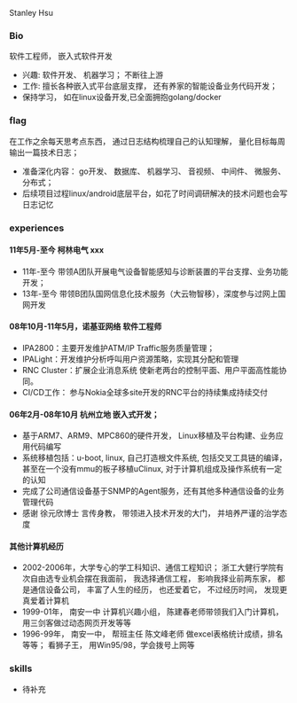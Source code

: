 Stanley Hsu

### Bio
软件工程师， 嵌入式软件开发  
* 兴趣: 软件开发、 机器学习； 不断往上游
* 工作: 擅长各种嵌入式平台底层支撑， 还有养家的智能设备业务代码开发；
* 保持学习， 如在linux设备开发,已全面拥抱golang/docker

### flag
在工作之余每天思考点东西， 通过日志结构梳理自己的认知理解， 量化目标每周输出一篇技术日志；
* 准备深化内容： go开发、 数据库、 机器学习、 音视频、 中间件、 微服务、 分布式； 
* 后续项目过程linux/android底层平台，如花了时间调研解决的技术问题也会写日志记忆

### experiences
#### 11年5月-至今 柯林电气 xxx
* 11年-至今 带领A团队开展电气设备智能感知与诊断装置的平台支撑、业务功能开发；
* 13年-至今 带领B团队国网信息化技术服务（大云物智移），深度参与过网上国网开发

#### 08年10月-11年5月，诺基亚网络 软件工程师
* IPA2800：主要开发维护ATM/IP Traffic服务质量管理； 
* IPALight：开发维护分析呼叫用户资源策略，实现其分配和管理
* RNC Cluster：扩展企业消息系统 使新老两台的控制平面、用户平面高性能协同。
* CI/CD工作： 参与Nokia全球多site开发的RNC平台的持续集成持续交付

#### 06年2月-08年10月 杭州立地 嵌入式开发； 
* 基于ARM7、ARM9、MPC860的硬件开发， Linux移植及平台构建、业务应用代码编写 
* 系统移植包括：u-boot, linux, 自己打造根文件系统, 包括交叉工具链的编译， 甚至在一个没有mmu的板子移植uClinux, 对于计算机组成及操作系统有一定的认知
* 完成了公司通信设备基于SNMP的Agent服务，还有其他多种通信设备的业务管理代码
* 感谢 徐元欣博士 言传身教， 带领进入技术开发的大门， 并培养严谨的治学态度

#### 其他计算机经历
* 2002-2006年，大学专心的学工科知识、通信工程知识； 浙工大健行学院有次自由选专业机会摆在我面前， 我选择通信工程， 影响我择业前两东家， 都是通信设备公司， 丰富了人生的经历， 也还爱着它， 不过经历时间， 发现更真爱着计算机
* 1999-01年， 南安一中 计算机兴趣小组， 陈建春老师带领我们入门计算机， 用三剑客做过动态网页开发等等
* 1996-99年， 南安一中， 帮班主任 陈文峰老师 做excel表格统计成绩，排名等等； 看狮子王， 用Win95/98，学会拨号上网等

### skills
* 待补充
